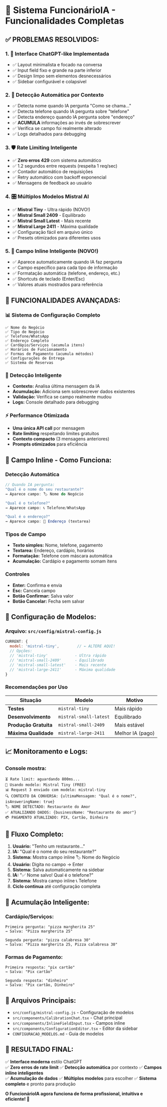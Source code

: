# 🎉 Sistema FuncionárioIA - Funcionalidades Completas

## ✅ **PROBLEMAS RESOLVIDOS:**

### 1. 🔧 **Interface ChatGPT-like Implementada**
- ✅ Layout minimalista e focado na conversa
- ✅ Input field fixo e grande na parte inferior
- ✅ Design limpo sem elementos desnecessários
- ✅ Sidebar configurável e colapsível

### 2. 🤖 **Detecção Automática por Contexto**
- ✅ Detecta nome quando IA pergunta "Como se chama..."
- ✅ Detecta telefone quando IA pergunta sobre "telefone"
- ✅ Detecta endereço quando IA pergunta sobre "endereço"
- ✅ **ACUMULA** informações ao invés de sobrescrever
- ✅ Verifica se campo foi realmente alterado
- ✅ Logs detalhados para debugging

### 3. 🛡️ **Rate Limiting Inteligente**
- ✅ **Zero erros 429** com sistema automático
- ✅ 1.2 segundos entre requests (respeita 1 req/sec)
- ✅ Contador automático de requisições
- ✅ Retry automático com backoff exponencial
- ✅ Mensagens de feedback ao usuário

### 4. 🎛️ **Múltiplos Modelos Mistral AI**
- ✅ **Mistral Tiny** - Ultra rápido (NOVO!)
- ✅ **Mistral Small 2409** - Equilibrado 
- ✅ **Mistral Small Latest** - Mais recente
- ✅ **Mistral Large 2411** - Máxima qualidade
- ✅ Configuração fácil em arquivo único
- ✅ Presets otimizados para diferentes usos

### 5. 💬 **Campo Inline Inteligente** (NOVO!)
- ✅ Aparece automaticamente quando IA faz pergunta
- ✅ Campo específico para cada tipo de informação
- ✅ Formatação automática (telefone, endereço, etc.)
- ✅ Shortcuts de teclado (Enter/Esc)
- ✅ Valores atuais mostrados para referência

## 🚀 **FUNCIONALIDADES AVANÇADAS:**

### 📊 **Sistema de Configuração Completo**
```
✅ Nome do Negócio
✅ Tipo de Negócio  
✅ Telefone/WhatsApp
✅ Endereço Completo
✅ Cardápio/Serviços (acumula itens)
✅ Horários de Funcionamento
✅ Formas de Pagamento (acumula métodos)
✅ Configurações de Entrega
✅ Sistema de Reservas
```

### 🎯 **Detecção Inteligente**
- **Contexto:** Analisa última mensagem da IA
- **Acumulação:** Adiciona sem sobrescrever dados existentes
- **Validação:** Verifica se campo realmente mudou
- **Logs:** Console detalhado para debugging

### ⚡ **Performance Otimizada**
- **Uma única API call** por mensagem
- **Rate limiting** respeitando limites gratuitos
- **Contexto compacto** (3 mensagens anteriores)
- **Prompts otimizados** para eficiência

## 📱 **Campo Inline - Como Funciona:**

### Detecção Automática
```javascript
// Quando IA pergunta:
"Qual é o nome do seu restaurante?" 
→ Aparece campo: 🏷️ Nome do Negócio

"Qual é o telefone?"
→ Aparece campo: 📞 Telefone/WhatsApp  

"Qual é o endereço?"
→ Aparece campo: 📍 Endereço (textarea)
```

### Tipos de Campo
- **Texto simples:** Nome, telefone, pagamento
- **Textarea:** Endereço, cardápio, horários  
- **Formatação:** Telefone com máscara automática
- **Acumulação:** Cardápio e pagamento somam itens

### Controles
- **Enter:** Confirma e envia
- **Esc:** Cancela campo
- **Botão Confirmar:** Salva valor
- **Botão Cancelar:** Fecha sem salvar

## 🔧 **Configuração de Modelos:**

### Arquivo: `src/config/mistral-config.js`
```javascript
CURRENT: {
  model: 'mistral-tiny',        // ← ALTERE AQUI!
  // Opções:
  // 'mistral-tiny'            - Ultra rápido
  // 'mistral-small-2409'      - Equilibrado  
  // 'mistral-small-latest'    - Mais recente
  // 'mistral-large-2411'      - Máxima qualidade
}
```

### Recomendações por Uso
| Situação | Modelo | Motivo |
|----------|---------|---------|
| **Testes** | `mistral-tiny` | Mais rápido |
| **Desenvolvimento** | `mistral-small-latest` | Equilibrado |
| **Produção Gratuita** | `mistral-small-2409` | Mais estável |
| **Máxima Qualidade** | `mistral-large-2411` | Melhor IA (pago) |

## 📈 **Monitoramento e Logs:**

### Console mostra:
```
⏳ Rate limit: aguardando 800ms...
🤖 Usando modelo: Mistral Tiny (FREE)
📊 Request 3 enviado com modelo: mistral-tiny
🔍 CONTEXTO DA CONVERSA: {ultimaMensagem: "Qual é o nome?", isAnsweringName: true}
🏷️ NOME DETECTADO: Restaurante do Amor
✅ ATUALIZANDO DADOS: {businessName: "Restaurante do amor"}
💳 PAGAMENTO ATUALIZADO: PIX, Cartão, Dinheiro
```

## 🎯 **Fluxo Completo:**

1. **Usuário:** "Tenho um restaurante..."
2. **IA:** "Qual é o nome do seu restaurante?"
3. **Sistema:** Mostra campo inline 🏷️ Nome do Negócio  
4. **Usuário:** Digita no campo → Enter
5. **Sistema:** Salva automaticamente na sidebar
6. **IA:** "✅ Nome salvo! Qual é o telefone?"
7. **Sistema:** Mostra campo inline 📞 Telefone
8. **Ciclo continua** até configuração completa

## 🔄 **Acumulação Inteligente:**

### Cardápio/Serviços:
```
Primeira pergunta: "pizza margherita 25"
→ Salva: "Pizza margherita 25"

Segunda pergunta: "pizza calabresa 30"  
→ Salva: "Pizza margherita 25, Pizza calabresa 30"
```

### Formas de Pagamento:
```
Primeira resposta: "pix cartão"
→ Salva: "Pix cartão"

Segunda resposta: "dinheiro"
→ Salva: "Pix cartão, Dinheiro"
```

## 📁 **Arquivos Principais:**

- `src/config/mistral-config.js` - Configuração de modelos
- `src/components/CalibrationChat.tsx` - Chat principal  
- `src/components/InlineFieldInput.tsx` - Campos inline
- `src/components/ConfigurationEditor.tsx` - Editor da sidebar
- `CONFIGURACAO_MODELOS.md` - Guia de modelos

## 🎉 **RESULTADO FINAL:**

✅ **Interface moderna** estilo ChatGPT  
✅ **Zero erros de rate limit** 
✅ **Detecção automática** por contexto
✅ **Campos inline inteligentes**  
✅ **Acumulação de dados**
✅ **Múltiplos modelos** para escolher
✅ **Sistema completo** e pronto para produção

**O FuncionárioIA agora funciona de forma profissional, intuitiva e eficiente! 🚀** 